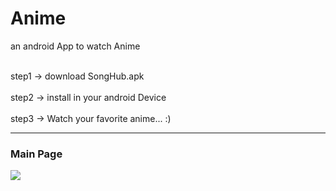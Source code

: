 # Anime
 an android App to watch Anime

<br>step1 -> download SongHub.apk <br/>
<br>step2 -> install in your android Device <br/>
<br>step3 -> Watch your favorite anime... :) <br/>

---

### Main Page

![](https://github.com/ShivanshSinghFrosty007/Anime/blob/main/image/main.jpegg)
